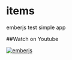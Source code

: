# items
emberjs test simple app

##Watch on Youtube

[![emberjs](http://img.youtube.com/vi/GtIWvpkkVmM/0.jpg)](https://www.youtube.com/watch?v=GtIWvpkkVmM)

